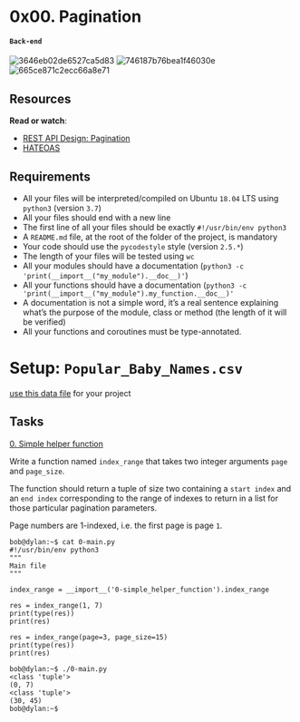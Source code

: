 # 0x00. Pagination
#### `Back-end`
![3646eb02de6527ca5d83](https://github.com/samuelselasi/alx-backend/assets/85158665/3590324b-05de-4f98-950a-7f7f93c8b10b)
![746187b76bea1f46030e](https://github.com/samuelselasi/alx-backend/assets/85158665/617fd6ce-132e-45a1-8a6d-160e2909776e)
![665ce871c2ecc66a8e71](https://github.com/samuelselasi/alx-backend/assets/85158665/22608507-b37d-4dde-8479-33f21db77bf8)

## Resources
**Read or watch**:

* [REST API Design: Pagination](https://www.moesif.com/blog/technical/api-design/REST-API-Design-Filtering-Sorting-and-Pagination/#pagination)
* [HATEOAS](https://en.wikipedia.org/wiki/HATEOAS)

## Requirements
* All your files will be interpreted/compiled on Ubuntu `18.04` LTS using `python3` (version `3.7`)
* All your files should end with a new line
* The first line of all your files should be exactly `#!/usr/bin/env python3`
* A `README.md` file, at the root of the folder of the project, is mandatory
* Your code should use the `pycodestyle` style (version `2.5.*`)
* The length of your files will be tested using `wc`
* All your modules should have a documentation (`python3 -c 'print(__import__("my_module").__doc__)'`)
* All your functions should have a documentation (`python3 -c 'print(__import__("my_module").my_function.__doc__)'`
* A documentation is not a simple word, it’s a real sentence explaining what’s the purpose of the module, class or method (the length of it will be verified)
* All your functions and coroutines must be type-annotated.

# Setup: `Popular_Baby_Names.csv`
[use this data file](https://s3.amazonaws.com/alx-intranet.hbtn.io/uploads/misc/2020/5/7d3576d97e7560ae85135cc214ffe2b3412c51d7.csv?X-Amz-Algorithm=AWS4-HMAC-SHA256&X-Amz-Credential=AKIARDDGGGOUSBVO6H7D%2F20231020%2Fus-east-1%2Fs3%2Faws4_request&X-Amz-Date=20231020T201852Z&X-Amz-Expires=86400&X-Amz-SignedHeaders=host&X-Amz-Signature=4605f7aba8ca2e1e22d76a362cd78177ee2fcb64119851ac56d96e6f195ac3d9) for your project

## Tasks

[0. Simple helper function](./0-simple_helper_function.py)

Write a function named `index_range` that takes two integer arguments `page` and `page_size`.

The function should return a tuple of size two containing a `start index` and an `end index` corresponding to the range of indexes to return in a list for those particular pagination parameters.

Page numbers are 1-indexed, i.e. the first page is page `1`.
```
bob@dylan:~$ cat 0-main.py
#!/usr/bin/env python3
"""
Main file
"""

index_range = __import__('0-simple_helper_function').index_range

res = index_range(1, 7)
print(type(res))
print(res)

res = index_range(page=3, page_size=15)
print(type(res))
print(res)

bob@dylan:~$ ./0-main.py
<class 'tuple'>
(0, 7)
<class 'tuple'>
(30, 45)
bob@dylan:~$
```
